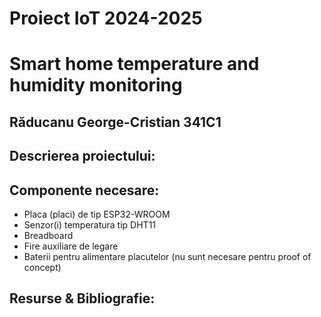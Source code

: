 # Proiect IoT 2024-2025
# Smart home temperature and humidity monitoring
## Răducanu George-Cristian 341C1

## Descrierea proiectului:

## Componente necesare:

* Placa (placi) de tip ESP32-WROOM
* Senzor(i) temperatura tip DHT11
* Breadboard
* Fire auxiliare de legare
* Baterii pentru alimentare placutelor (nu sunt necesare pentru proof of concept)

## Resurse & Bibliografie: